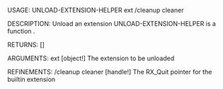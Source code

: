 USAGE:
     UNLOAD-EXTENSION-HELPER ext /cleanup cleaner

DESCRIPTION:
     Unload an extension
     UNLOAD-EXTENSION-HELPER is a function .

RETURNS: [<opt>]

ARGUMENTS:
    ext [object!]
        The extension to be unloaded

REFINEMENTS:
    /cleanup
    cleaner [handle!]
        The RX_Quit pointer for the builtin extension
